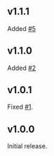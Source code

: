 ## v1.1.1

Added [#5](https://github.com/morishitter/postcss-ref/issues/5)

## v1.1.0

Added [#2](https://github.com/morishitter/postcss-ref/issues/2)

## v1.0.1

Fixed [#1](https://github.com/morishitter/postcss-ref/issues/1).

## v1.0.0

Initial release.
